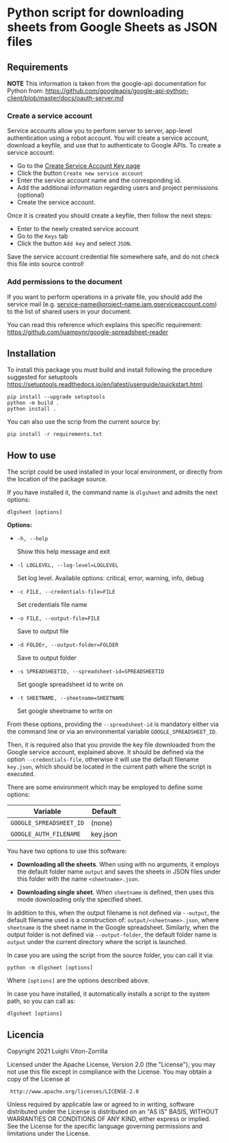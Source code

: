 # Python script for downloading sheets from Google Sheets as JSON files

## Requirements

**NOTE** This information is taken from the google-api documentation for Python
 from: https://github.com/googleapis/google-api-python-client/blob/master/docs/oauth-server.md

### Create a service account

Service accounts allow you to perform server to server, app-level authentication using a robot account. You will create a service account, download a keyfile, and use that to authenticate to Google APIs. To create a service account:

- Go to the [Create Service Account Key page](https://console.cloud.google.com/apis/credentials/serviceaccountkey)
- Click the button `Create new service account` 
- Enter the service account name and the corresponding id.
- Add the additional information regarding users and project permissions
	(optional)
- Create the service account.

Once it is created you should create a keyfile, then follow the next steps:
- Enter to the newly created service account
- Go to the `Keys` tab
- Click the button `Add key` and select `JSON`.

Save the service account credential file somewhere safe, and do not check this file into source control!

### Add permissions to the document

If you want to perform operations in a private file, you should add the service
mail (e.g. service-name@project-name.iam.gserviceaccount.com) to the list of
shared users in your document.

You can read this reference which explains this specific requirement:
https://github.com/juampynr/google-spreadsheet-reader


## Installation

To install this package you must build and install following the procedure
suggested for setuptools https://setuptools.readthedocs.io/en/latest/userguide/quickstart.html.

```
pip install --upgrade setuptools
python -m build .
python install .
```

You can also use the scrip from the current source by:
```
pip install -r requirements.txt
```

## How to use

The script could be used installed in your local environment, or directly from the
location of the package source.

If you have installed it, the command name is `dlgsheet` and admits the next
options:

```
dlgsheet [options]
```

**Options:**

* `-h, --help`

  Show this help message and exit

* `-l LOGLEVEL, --log-level=LOGLEVEL`

  Set log level. Available options: critical, error, warning, info, debug

* `-c FILE, --credentials-file=FILE`

  Set credentials file name

* `-o FILE, --output-file=FILE`

  Save to output file

* `-d FOLDEr, --output-folder=FOLDER`

  Save to output folder

* `-s SPREADSHEETID, --spreadsheet-id=SPREADSHEETID`

  Set google spreadsheet id to write on

* `-t SHEETNAME, --sheetname=SHEETNAME`

  Set google sheetname to write on


From these options, providing the `--spreadsheet-id` is mandatory either via the
command line or via an environmental variable `GOOGLE_SPREADSHEET_ID`.

Then, it is required also that you provide the key file downloaded from the Google
service account, explained above. It should be defined via the option
`--credentials-file`, otherwise it will use the default filename `key.json`,
which should be located in the current path where the script is executed.

There are some environment which may be employed to define some options:

| Variable                | Default          |
| -------------           | ---------------- |
| `GOOGLE_SPREADSHEET_ID` | (none)           |
| `GOOGLE_AUTH_FILENAME`  | key.json         |

You have two options to use this software: 

* **Downloading all the sheets**. When using with no arguments, it employs the
    default folder name `output` and saves the sheets in JSON files under this
    folder with the name `<sheetname>.json`.

* **Downloading single sheet**. When `sheetname` is defined, then uses this
    mode downloading only the specified sheet.

In addition to this, when the output filename is not defined via `--output`, the default filename used is a construction of:
`output/<sheetname>.json`, where `sheetname` is the sheet name in the Google
spreadsheet. Similarly, when the output folder is not defined via
`--output-folder`, the default folder name is `output` under the current
directory where the script is launched.


In case you are using the script from the source folder, you can call it via:
```
python -m dlgsheet [options] 
```

Where `[options]` are the options described above.

In case you have installed, it automatically installs a script to the system
path, so you can call as:
```
dlgsheet [options] 
```

## Licencia

Copyright 2021 Luighi Viton-Zorrilla

Licensed under the Apache License, Version 2.0 (the "License");
you may not use this file except in compliance with the License.
You may obtain a copy of the License at

	 http://www.apache.org/licenses/LICENSE-2.0

Unless required by applicable law or agreed to in writing, software
distributed under the License is distributed on an "AS IS" BASIS,
WITHOUT WARRANTIES OR CONDITIONS OF ANY KIND, either express or implied.
See the License for the specific language governing permissions and
limitations under the License.
